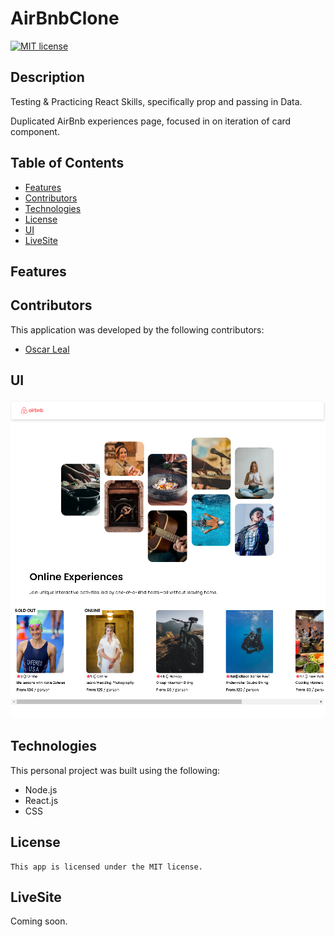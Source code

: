 # AirBnbClone

[![MIT license](https://img.shields.io/badge/License-MIT-blue.svg)](https://lbesson.mit-license.org/)

## Description

Testing & Practicing React Skills, specifically prop and passing in Data.

Duplicated AirBnb experiences page, focused in on iteration of card component.

## Table of Contents

- [Features](#features)
- [Contributors](#contributors)
- [Technologies](#technologies)
- [License](#license)
- [UI](#ui)
- [LiveSite](#livesite)

## Features

## Contributors

This application was developed by the following contributors:

- [Oscar Leal](https://github.com/Oscarl214)

## UI

![BizzCard](./client/public/AirbPage.png)

## Technologies

This personal project was built using the following:

- Node.js
- React.js
- CSS

## License

    This app is licensed under the MIT license.

## LiveSite

Coming soon.
